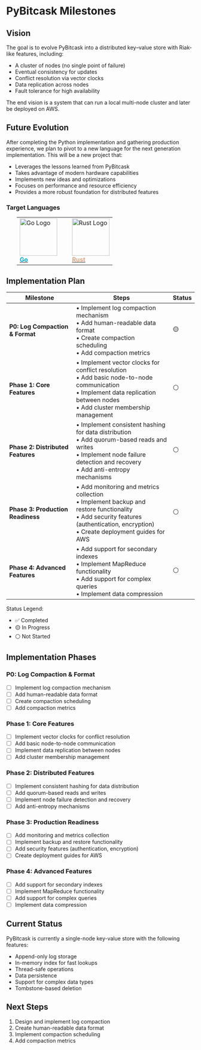 # PyBitcask Milestones

## Vision

The goal is to evolve PyBitcask into a distributed key–value store with Riak-like features, including:

- A cluster of nodes (no single point of failure)
- Eventual consistency for updates
- Conflict resolution via vector clocks
- Data replication across nodes
- Fault tolerance for high availability

The end vision is a system that can run a local multi-node cluster and later be deployed on AWS.

## Future Evolution

After completing the Python implementation and gathering production experience, 
we plan to pivot to a new language for the next generation implementation. 
This will be a new project that:

- Leverages the lessons learned from PyBitcask
- Takes advantage of modern hardware capabilities
- Implements new ideas and optimizations
- Focuses on performance and resource efficiency
- Provides a more robust foundation for distributed features

### Target Languages

<div style="margin-left: 2em;">
  <table>
    <tr>
      <td>
        <a href="https://golang.org">
          <img src="https://go.dev/images/gophers/ladder.svg" width="100" alt="Go Logo">
          <br>
          <span style="color: #00ADD8; font-weight: bold;">Go</span>
        </a>
      </td>
      <td style="padding-left: 2em;">
        <a href="https://www.rust-lang.org">
          <img src="https://www.rust-lang.org/static/images/rust-social-wide.jpg" width="100" alt="Rust Logo">
          <br>
          <span style="color: #DEA584; font-weight: bold;">Rust</span>
        </a>
      </td>
    </tr>
  </table>
</div>

## Implementation Plan

| Milestone | Steps | Status |
|-----------|-------|--------|
| **P0: Log Compaction & Format** | • Implement log compaction mechanism<br>• Add human-readable data format<br>• Create compaction scheduling<br>• Add compaction metrics | 🟡 |
| **Phase 1: Core Features** | • Implement vector clocks for conflict resolution<br>• Add basic node-to-node communication<br>• Implement data replication between nodes<br>• Add cluster membership management | ⚪ |
| **Phase 2: Distributed Features** | • Implement consistent hashing for data distribution<br>• Add quorum-based reads and writes<br>• Implement node failure detection and recovery<br>• Add anti-entropy mechanisms | ⚪ |
| **Phase 3: Production Readiness** | • Add monitoring and metrics collection<br>• Implement backup and restore functionality<br>• Add security features (authentication, encryption)<br>• Create deployment guides for AWS | ⚪ |
| **Phase 4: Advanced Features** | • Add support for secondary indexes<br>• Implement MapReduce functionality<br>• Add support for complex queries<br>• Implement data compression | ⚪ |

Status Legend:
- ✅ Completed
- 🟡 In Progress
- ⚪ Not Started

## Implementation Phases

### P0: Log Compaction & Format
- [ ] Implement log compaction mechanism
- [ ] Add human-readable data format
- [ ] Create compaction scheduling
- [ ] Add compaction metrics

### Phase 1: Core Features
- [ ] Implement vector clocks for conflict resolution
- [ ] Add basic node-to-node communication
- [ ] Implement data replication between nodes
- [ ] Add cluster membership management

### Phase 2: Distributed Features
- [ ] Implement consistent hashing for data distribution
- [ ] Add quorum-based reads and writes
- [ ] Implement node failure detection and recovery
- [ ] Add anti-entropy mechanisms

### Phase 3: Production Readiness
- [ ] Add monitoring and metrics collection
- [ ] Implement backup and restore functionality
- [ ] Add security features (authentication, encryption)
- [ ] Create deployment guides for AWS

### Phase 4: Advanced Features
- [ ] Add support for secondary indexes
- [ ] Implement MapReduce functionality
- [ ] Add support for complex queries
- [ ] Implement data compression

## Current Status

PyBitcask is currently a single-node key-value store with the following features:
- Append-only log storage
- In-memory index for fast lookups
- Thread-safe operations
- Data persistence
- Support for complex data types
- Tombstone-based deletion

## Next Steps

1. Design and implement log compaction
2. Create human-readable data format
3. Implement compaction scheduling
4. Add compaction metrics
